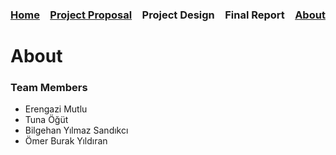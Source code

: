 ### [Home](https://bilgehansandikci.github.io/CS353_Group31/)&emsp;[Project Proposal](https://bilgehansandikci.github.io/CS353_Group31/project_proposal)&emsp;Project Design&emsp;Final Report&emsp;[About](https://bilgehansandikci.github.io/CS353_Group31/about)

# About
### Team Members
- Erengazi Mutlu
- Tuna Öğüt
- Bilgehan Yılmaz Sandıkcı
- Ömer Burak Yıldıran
